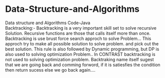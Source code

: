 # Data-Structure-and-Algorithms
Data structure and Algorithms Code-Java<br>
Backtracking:- Backtracking is a very important skill set to solve recursive Solution.
Recursive functions are those that calls itself more than once.
Backtracking is use brust force search approch to solve Problem...
This approch try  to make all possible solution to solve problem. and pick out the best solution.
This rule is also followed by Dynamic programming, but DP is also used to solving optimization Problem..
In CONTRAST backtracking is not used to solving optimization problem.
Backtraking name itself sugest that we  are going back and comming forword, if it is satiesfies the condition then return sucess else we go back again.... 